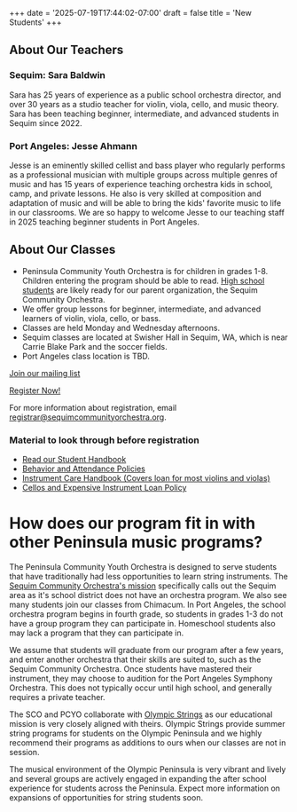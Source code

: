 +++
date = '2025-07-19T17:44:02-07:00'
draft = false
title = 'New Students'
+++

## About Our Teachers
### Sequim: Sara Baldwin
Sara has 25 years of experience as a public school orchestra director, and over 30 years
as a studio teacher for violin, viola, cello, and music theory.  Sara has been teaching beginner, intermediate, and advanced students in Sequim since 2022.

### Port Angeles: Jesse Ahmann
Jesse is an eminently skilled cellist and bass player who regularly performs as a professional musician with multiple groups across multiple genres of music and has 15 years of experience teaching orchestra kids in school, camp, and private lessons.  He also is very skilled at composition and adaptation of music and will be able to bring the kids' favorite music to life in our classrooms. We are so happy to welcome Jesse to our teaching staff in 2025 teaching beginner students in Port Angeles.

## About Our Classes
- Peninsula Community Youth Orchestra is for children in grades 1-8.  Children entering the program should be able to read.  [High school students](/high-school-students) are likely ready for our parent organization, the Sequim Community Orchestra.
- We offer group lessons for beginner, intermediate, and advanced learners of violin, viola, cello, or bass.  
- Classes are held Monday and Wednesday afternoons.
- Sequim classes are located at Swisher Hall in Sequim, WA, which is near Carrie Blake Park and the soccer fields.
- Port Angeles class location is TBD.

[Join our mailing list](https://docs.google.com/forms/d/e/1FAIpQLScurZKvTNpv0szRfphVk_cIhgXW5aps4tpTj1Ee50dNgMF8mw/viewform?usp=sharing&ouid=107459316929255460073)

[Register Now!](https://jovial.org/pcyo/hello)

For more information about registration, email registrar@sequimcommunityorchestra.org.

### Material to look through before registration
- [Read our Student Handbook](/PCYO-Family-Handbook_2025-2026.pdf)
- [Behavior and Attendance Policies](/PCYO-Policies_2025-2026.pdf)
- [Instrument Care Handbook (Covers loan for most violins and violas)](/Instrument%20Care.pdf)
- [Cellos and Expensive Instrument Loan Policy](/cellos_and_expensive_instrument_policy.pdf)

# How does our program fit in with other Peninsula music programs?

The Peninsula Community Youth Orchestra is designed to serve students that have traditionally
had less opportunities to learn string instruments.  The [Sequim Community Orchestra's mission](https://sequimcommunityorchestra.org/aboutUs.php)
specifically calls out the Sequim area as it's school district does not have an orchestra
program.  We also see many students join our classes from Chimacum. In Port Angeles, the 
school orchestra program begins in fourth grade, so students in grades 1-3 do not have a 
group program they can participate in.  Homeschool students also may lack a program that they can participate in.

We assume that students will graduate from our program after a few years, and enter another
orchestra that their skills are suited to, such as the Sequim Community Orchestra.  Once
students have mastered their instrument, they may choose to audition for the Port Angeles
Symphony Orchestra.  This does not typically occur until high school, and generally requires
a private teacher.

The SCO and PCYO collaborate with [Olympic Strings](https://www.olympicstringsworkshop.org/) as our educational mission is very closely aligned with theirs. Olympic Strings
provide summer string programs for students on the Olympic Peninsula and we highly recommend
their programs as additions to ours when our classes are not in session.

The musical environment of the Olympic Peninsula is very vibrant and lively and several groups
are actively engaged in expanding the after school experience for students across the Peninsula.  Expect more information on expansions of opportunities for string students soon.

